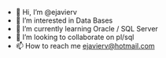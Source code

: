- 👋 Hi, I’m @ejavierv
- 👀 I’m interested in Data Bases
- 🌱 I’m currently learning Oracle / SQL Server
- 💞️ I’m looking to collaborate on pl/sql
- 📫 How to reach me ejavierv@hotmail.com

<!---
ejavierv/ejavierv is a ✨ special ✨ repository because its `README.md` (this file) appears on your GitHub profile.
You can click the Preview link to take a look at your changes.
--->
